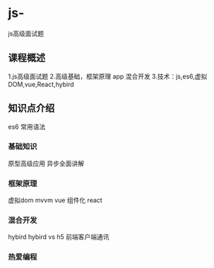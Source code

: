 # js-
js高级面试题
## 课程概述
1.js高级面试题
2.高级基础，框架原理 app 混合开发
3.技术：js,es6,虚拟DOM,vue,React,hybird
## 知识点介绍
es6 常用语法
### 基础知识
原型高级应用
异步全面讲解
### 框架原理
虚拟dom
mvvm vue
组件化 react
 ### 混合开发

 hybird 
 hybird vs h5 
 前端客户端通讯

 ### 热爱编程
 
